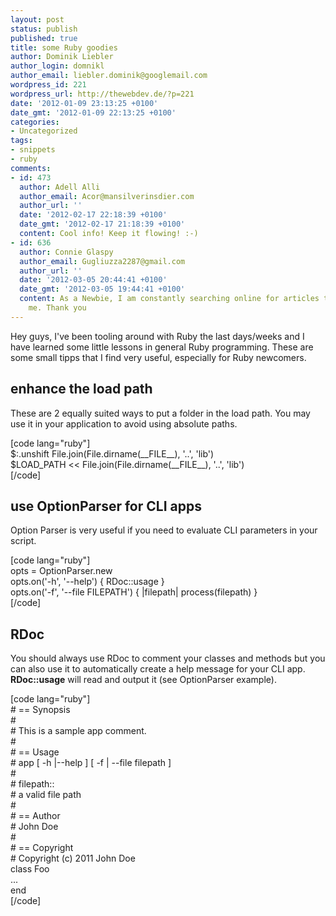 ```yaml
---
layout: post
status: publish
published: true
title: some Ruby goodies
author: Dominik Liebler
author_login: domnikl
author_email: liebler.dominik@googlemail.com
wordpress_id: 221
wordpress_url: http://thewebdev.de/?p=221
date: '2012-01-09 23:13:25 +0100'
date_gmt: '2012-01-09 22:13:25 +0100'
categories:
- Uncategorized
tags:
- snippets
- ruby
comments:
- id: 473
  author: Adell Alli
  author_email: Acor@mansilverinsdier.com
  author_url: ''
  date: '2012-02-17 22:18:39 +0100'
  date_gmt: '2012-02-17 21:18:39 +0100'
  content: Cool info! Keep it flowing! :-)
- id: 636
  author: Connie Glaspy
  author_email: Gugliuzza2287@gmail.com
  author_url: ''
  date: '2012-03-05 20:44:41 +0100'
  date_gmt: '2012-03-05 19:44:41 +0100'
  content: As a Newbie, I am constantly searching online for articles that can benefit
    me. Thank you
---
```

<p>Hey guys, I've been tooling around with Ruby the last days/weeks and I have learned some little lessons in general Ruby programming. These are some small tipps that I find very useful, especially for Ruby newcomers.</p>
<h2>enhance the load path</h2>
<p>These are 2 equally suited ways to put a folder in the load path. You may use it in your application to avoid using absolute paths.</p>
<p>[code lang="ruby"]<br />
$:.unshift File.join(File.dirname(__FILE__), '..', 'lib')<br />
$LOAD_PATH &lt;&lt; File.join(File.dirname(__FILE__), '..', 'lib')<br />
[/code]</p>
<h2>use OptionParser for CLI apps</h2>
<p>Option Parser is very useful if you need to evaluate CLI parameters in your script.</p>
<p>[code lang="ruby"]<br />
opts = OptionParser.new<br />
opts.on('-h', '--help') { RDoc::usage }<br />
opts.on('-f', '--file FILEPATH') { |filepath| process(filepath) }<br />
[/code]</p>
<h2>RDoc</h2>
<p>You should always use RDoc to comment your classes and methods but you can also use it to automatically create a help message for your CLI app. <strong>RDoc::usage</strong> will read and output it (see OptionParser example).</p>
<p>[code lang="ruby"]<br />
# == Synopsis<br />
#<br />
# This is a sample app comment.<br />
#<br />
# == Usage<br />
#   app [ -h |--help ] [ -f | --file filepath ]<br />
#<br />
# filepath::<br />
#   a valid file path<br />
#<br />
# == Author<br />
# John Doe<br />
#<br />
# == Copyright<br />
# Copyright (c) 2011 John Doe<br />
class Foo<br />
    ...<br />
end<br />
[/code]</p>
